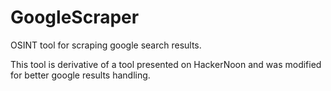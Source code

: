 # GoogleScraper
OSINT tool for scraping google search results. 

This tool is derivative of a tool presented on HackerNoon and was modified for better google results handling. 